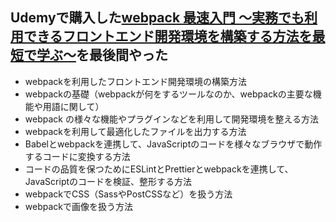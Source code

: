 ## Udemyで購入した[webpack 最速入門 〜実務でも利用できるフロントエンド開発環境を構築する方法を最短で学ぶ〜](https://www.udemy.com/course/practical-webpack/learn/lecture/21562372?start=0#overview)を最後間やった

- webpackを利用したフロントエンド開発環境の構築方法
- webpackの基礎（webpackが何をするツールなのか、webpackの主要な機能や用語に関して）
- webpack の様々な機能やプラグインなどを利用して開発環境を整える方法
- webpackを利用して最適化したファイルを出力する方法
- Babelとwebpackを連携して、JavaScriptのコードを様々なブラウザで動作するコードに変換する方法
- コードの品質を保つためにESLintとPrettierとwebpackを連携して、JavaScriptのコードを検証、整形する方法
- webpackでCSS（SassやPostCSSなど）を扱う方法
- webpackで画像を扱う方法
